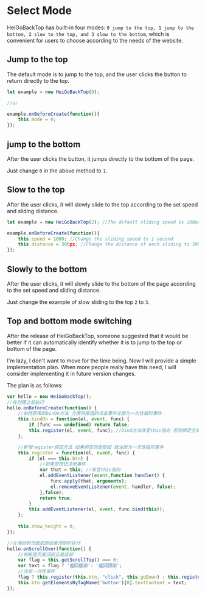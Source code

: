 # Select Mode

HeiGoBackTop has built-in four modes: `0 jump to the top, 1 jump to the bottom, 2 slow to the top, and 3 slow to the bottom`, which is convenient for users to choose according to the needs of the website.

## Jump to the top

The default mode is to jump to the top, and the user clicks the button to return directly to the top.

```javascript
let example = new HeiGoBackTop(0);

//or

example.onBeforeCreate(function(){
    this.mode = 0;
});
```

## jump to the bottom

After the user clicks the button, it jumps directly to the bottom of the page.

Just change `0` in the above method to `1`.

## Slow to the top

After the user clicks, it will slowly slide to the top according to the set speed and sliding distance.

```javascript
let example = new HeiGoBackTop(2); //The default sliding speed is 100px distance every 500 milliseconds

example.onBeforeCreate(function(){
    this.speed = 1000; //Change the sliding speed to 1 second
    this.distance = 300px; //Change the distance of each sliding to 300px
});
```

## Slowly to the bottom

After the user clicks, it will slowly slide to the bottom of the page according to the set speed and sliding distance.

Just change the example of slow sliding to the top `2` to `3`.

## Top and bottom mode switching

After the release of HeiGoBackTop, someone suggested that it would be better if it can automatically identify whether it is to jump to the top or bottom of the page.

I'm lazy, I don't want to move for the time being. Now I will provide a simple implementation plan. When more people really have this need, I will consider implementing it in future version changes.

The plan is as follows:

```javascript
var hello = new HeiGoBackTop();
//在创建之前执行
hello.onBeforeCreate(function() {
	//劫持原来的binOn方法 方便将按钮的点击事件注册为一次性临时事件
	this.bindOn = function(el, event, func) {
		if (func === undefined) return false;
		this.register(el, event, func); //bind方法改变this指向 否则绑定全局事件时会指向window全局对象
	};

	//新增register绑定方法 如果绑定的是按钮 就注册为一次性临时事件
	this.register = function(el, event, func) {
		if (el === this.btn) {
			//如果是按钮注册事件
			var that = this; //改变this指向
			el.addEventListener(event,function handler() {
				func.apply(that, arguments);
				el.removeEventListener(event, handler, false);
			},false);
			return true;
		}
		this.addEventListener(el, event, func.bind(this));
	};
    
    this.show_height = 0;
});

//在滑动到页面底部或者顶部时执行
hello.onScrollOver(function() {
    //判断是页面顶部还是底部
	var flag = this.getScrollTop() === 0;
	var text = flag ? '返回底部': '返回顶部';
    //注册一次性事件
	flag ? this.register(this.btn, "click", this.goDown) : this.register(this.btn, "click", this.goBackTop);     //更改对应文本
	this.btn.getElementsByTagName('button')[0].textContent = text;
});
```